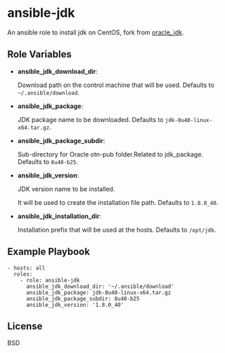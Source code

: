 ansible-jdk
========
An ansible role to install jdk on CentOS, fork from [oracle_jdk](https://github.com/alexanderjardim/oracle_jdk).


Role Variables
--------------

- **ansible_jdk_download_dir**:

    Download path on the control machine that will be used. Defaults to `~/.ansible/download`.

- **ansible_jdk_package**:

    JDK package name to be downloaded. Defaults to `jdk-8u40-linux-x64.tar.gz`.

- **ansible_jdk_package_subdir**:

    Sub-directory for Oracle otn-pub folder.Related to jdk_package. Defaults to `8u40-b25`.

- **ansible_jdk_version**:

    JDK version name to be installed.

    It will be used to create the installation file path. Defaults to `1.8.0_40`.

- **ansible_jdk_installation_dir**:

    Installation prefix that will be used at the hosts. Defaults to `/opt/jdk`.



Example Playbook
-------------------------
```
- hosts: all
  roles:
    - role: ansible-jdk
      ansible_jdk_download_dir: '~/.ansible/download'
      ansible_jdk_package: jdk-8u40-linux-x64.tar.gz
      ansible_jdk_package_subdir: 8u40-b25
      ansible_jdk_version: '1.8.0_40'

```
License
-------

BSD
